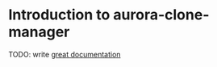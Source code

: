 # Introduction to aurora-clone-manager

TODO: write [great documentation](http://jacobian.org/writing/what-to-write/)

